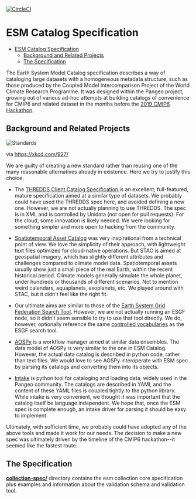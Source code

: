 [![CircleCI](https://img.shields.io/circleci/project/github/NCAR/esm-collection-spec/master.svg?style=for-the-badge&logo=circleci)](https://circleci.com/gh/NCAR/esm-collection-spec)

# ESM Catalog Specification

- [ESM Catalog Specification](#esm-catalog-specification)
  - [Background and Related Projects](#background-and-related-projects)
  - [The Specification](#the-specification)

The Earth System Model Catalog specification describes a way of cataloging large datasets with a homogeneous metadata structure, such as those produced by the Coupled Model Intercomparison Project of the World Climate Research Programme.
It was designed within the Pangeo project, growing out of various ad-hoc attempts at building catalogs of convenience for CMIP6 and related dataset in the months before the [2019 CMIP6 Hackathon](https://cmip6hack.github.io).

## Background and Related Projects

![Standards](https://imgs.xkcd.com/comics/standards.png)

via <https://xkcd.com/927/>

We are guilty of creating a new standard rather than reusing one of the many reasonable alternatives already in existence.
Here we try to justify this choice.

- The [THREDDS Client Catalog Specification
  ](https://www.unidata.ucar.edu/software/tds/current/catalog/InvCatalogSpec.html)
  is an excellent, full-featured, mature specification aimed at a similar type of datasets.
  We probably could have used the THREDDS spec here, and avoided defining a new one.
  However, we are not actually planning to use THREDDS.
  The spec is in XML and is controlled by Unidata (not open for pull requests).
  For the cloud, some innovation is likely needed.
  We were looking for something simpler and more open to hacking from the community.

- [Spatiotemporal Asset Catalog](https://github.com/radiantearth/stac-spec/blob/master/README.md) was very inspirational from a technical point of view.
  We love the simplicity of their approach, with lightweight text files optimized for cloud-native operations.
  But STAC is aimed at geospatial imagery, which has slightly different attributes and challenges compared to climate model data.
  Spatiotemporal assets usually show just a small piece of the real Earth, within the recent historical period.
  Climate models generally simulate the whole planet, under hundreds or thousands of different scenarios. Not to mention weird calendars, aquaplanets, exoplanets, etc.
  We played around with STAC, but it didn't feel like the right fit.

- Our ultimate aims are similar to those of the [Earth System Grid Federation Search Tool](https://github.com/ESGF/esg-search).
  However, we are not actually running an ESGF node, so it didn't seem sensible to try to use that tool directly. We do, however, optionally reference the same [controlled vocabularies](https://github.com/WCRP-CMIP/CMIP6_CVs) as the ESGF search tool.

- [AOSPy](https://aospy.readthedocs.io/en/stable/index.html) is a workflow manager aimed at similar data ensembles.
  The data model of AOSPy is very similar to the one in ESM Catalog.
  However, the actual data catalog is described in python code, rather than text files.
  We would love to see AOSPy interoperate with ESM spec by parsing its catalogs and converting them into its objects.

- [Intake](http://intake.readthedocs.io) is python tool for cataloging and loading data, widely used in the Pangeo community.
  The catalogs are described in YAMl, and the content of these YAML files is coupled tightly to the python library.
  While intake is very convenient, we thought it was important that the catalog itself be language independent.
  We hope that, once the ESM spec is complete enough, an intake driver for parsing it should be easy to implement.

Ultimately, with sufficient time, we probably could have adopted any of the above tools and made it work for our needs.
The decision to make a new spec was ultimately driven by the timeline of the CMIP6 hackathon--it seemed like the fastest route.

## The Specification

**[collection-spec/](collection-spec/)** directory contains the esm collection core specification plus examples and information about the validation schema and validation tool.
